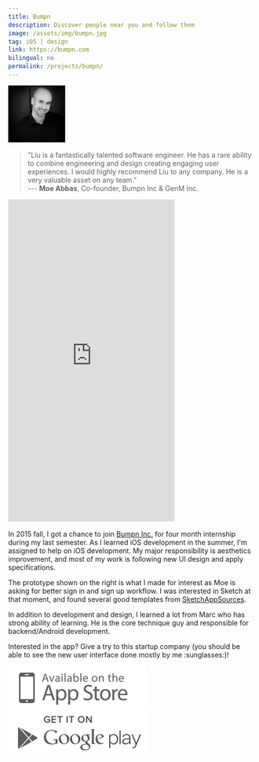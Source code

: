 ```yaml
---
title: Bumpn
description: Discover people near you and follow them
image: /assets/img/bumpn.jpg
tag: iOS | design
link: https://bumpn.com
bilingual: no
permalink: /projects/bumpn/
---
```


<div class="row">
	<div class="2u 3u(medium) 0u$(small) hidden">
        <img class="image circle avatar" src="/assets/img/moe-abbas.jpg" width="116" height="116" alt="Moe Abbas's avatar" />
    </div>
	<div class="10u$ 9u$(medium) 12u$(small)">
		<blockquote>"Liu is a fantastically talented software engineer. He has a rare ability to combine engineering and design creating engaging user experiences. I would highly recommend Liu to any company. He is a very valuable asset on any team."<br>--- <strong>Moe Abbas</strong>, Co-founder, Bumpn Inc & GenM Inc.</blockquote> 
    </div>
</div>

<div class="row">
	<div class="5u 12u$(medium) 12u$(small) marvel">
        <iframe src="https://marvelapp.com/918456?emb=1" width="339" height="656" allowTransparency="true" frameborder="0"></iframe>
    </div>
    <div class="7u$ 12u$(medium) 12u$(small)">
        <p>In 2015 fall, I got a chance to join <a href="https://bumpn.com">Bumpn Inc.</a> for four month internship during my last semester. As I learned iOS development in the summer,
        I'm assigned to help on iOS development. My major responsibility is aesthetics improvement, and most of my work is following new UI design and apply specifications.</p>
        <p>The prototype shown on the right is what I made for interest as Moe is asking for better sign in and sign up workflow.
        I was interested in Sketch at that moment, and found several good templates from <a href="http://www.sketchappsources.com">SketchAppSources</a>.</p>
        <p>In addition to development and design, I learned a lot from Marc who has strong ability of learning. He is the core technique guy and responsible for backend/Android development.</p>
        <p>Interested in the app? Give a try to this startup company (you should be able to see the new user interface done mostly by me :sunglasses:)!</p>
        <a class="download badge" href="https://itunes.apple.com/ca/app/bumpn-hearts-filters/id938356857?mt=8"><img class="badge" src="/assets/img/app-store-download.svg" alt="App store download badge"/></a>
        <a class="download badge" href="https://play.google.com/store/apps/details?id=com.bumpninc.bumpn"><img class="badge" src="/assets/img/google-play-download.svg" alt="Play store download badge"/></a>
    </div>
</div>